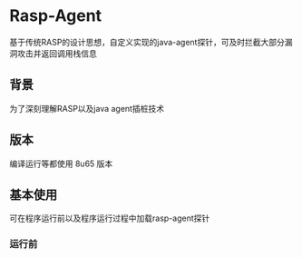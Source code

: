 # Rasp-Agent
基于传统RASP的设计思想，自定义实现的java-agent探针，可及时拦截大部分漏洞攻击并返回调用栈信息
## 背景
为了深刻理解RASP以及java agent插桩技术
## 版本
编译运行等都使用 8u65 版本
## 基本使用
可在程序运行前以及程序运行过程中加载rasp-agent探针
### 运行前

